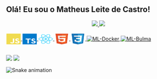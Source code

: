 ## Olá! Eu sou o Matheus Leite de Castro!

<div align="center">
  <a href="https://github.com/matheuslei">
  <img height="180em" src="https://github-readme-stats.vercel.app/api?username=matheuslei&show_icons=true&theme=dark&include_all_commits=true&count_private=true"/>
  <img height="180em" src="https://github-readme-stats.vercel.app/api/top-langs/?username=matheuslei&layout=compact&langs_count=7&theme=dark"/>
</div>
<div style="display: inline_block"><br>
  <img align="center" alt="ML-Js" height="30" width="40" src="https://raw.githubusercontent.com/devicons/devicon/master/icons/javascript/javascript-plain.svg">
  <img align="center" alt="ML-Ts" height="30" width="40" src="https://raw.githubusercontent.com/devicons/devicon/master/icons/typescript/typescript-plain.svg">
  <img align="center" alt="ML-React" height="30" width="40" src="https://raw.githubusercontent.com/devicons/devicon/master/icons/react/react-original.svg">
  <img align="center" alt="ML-HTML" height="30" width="40" src="https://raw.githubusercontent.com/devicons/devicon/master/icons/html5/html5-original.svg">
  <img align="center" alt="ML-CSS" height="30" width="40" src="https://raw.githubusercontent.com/devicons/devicon/master/icons/css3/css3-original.svg">
  <img align="center" alt="ML-Docker" height="30" width="40" src="https://cdn.jsdelivr.net/gh/devicons/devicon/icons/docker/docker-plain.svg">
  <img align="center" alt="ML-Bulma" height="30" width="40" src="https://cdn.jsdelivr.net/gh/devicons/devicon/icons/bulma/bulma-plain.svg">
<!--   <img align="center" alt="ML-" height="30" width="40" src="."> https://devicon.dev/-->
  </div>
  
  ##
  
  <div> 
  <a href="https://instagram.com/matheuslei" target="_blank"><img src="https://img.shields.io/badge/-Instagram-%23E4405F?style=for-the-badge&logo=instagram&logoColor=white" target="_blank"></a>
  <a href="https://www.linkedin.com/in/matheus-leite-de-castro-281a02170" target="_blank"><img src="https://img.shields.io/badge/-LinkedIn-%230077B5?style=for-the-badge&logo=linkedin&logoColor=white" target="_blank"></a> 
 
   ![Snake animation](https://github.com/matheuslei/matheuslei/blob/output/github-contribution-grid-snake.svg)
 
</div>
